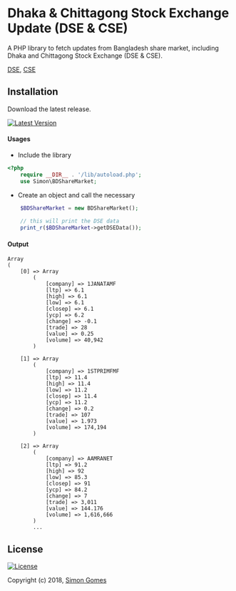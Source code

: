 # Dhaka & Chittagong Stock Exchange Update (DSE & CSE)

A PHP library to fetch updates from Bangladesh share market, including Dhaka and Chittagong Stock Exchange (DSE & CSE).

[DSE](https://www.dsebd.org), [CSE](http://www.cse.com.bd)

## Installation
Download the latest release.

[![Latest Version](https://img.shields.io/badge/release-v1.0.0-blue.svg?longCache=true&style=for-the-badge)](#)

#### Usages
- Include the library
```php
<?php
    require __DIR__ . '/lib/autoload.php';  
    use Simon\BDShareMarket;
```
- Create an object and call the necessary
```php
    $BDShareMarket = new BDShareMarket();
    
    // this will print the DSE data
    print_r($BDShareMarket->getDSEData());
```

#### Output
```
Array
(
    [0] => Array
        (
            [company] => 1JANATAMF
            [ltp] => 6.1
            [high] => 6.1
            [low] => 6.1
            [closep] => 6.1
            [ycp] => 6.2
            [change] => -0.1
            [trade] => 28
            [value] => 0.25
            [volume] => 40,942
        )

    [1] => Array
        (
            [company] => 1STPRIMFMF
            [ltp] => 11.4
            [high] => 11.4
            [low] => 11.2
            [closep] => 11.4
            [ycp] => 11.2
            [change] => 0.2
            [trade] => 107
            [value] => 1.973
            [volume] => 174,194
        )

    [2] => Array
        (
            [company] => AAMRANET
            [ltp] => 91.2
            [high] => 92
            [low] => 85.3
            [closep] => 91
            [ycp] => 84.2
            [change] => 7
            [trade] => 3,011
            [value] => 144.176
            [volume] => 1,616,666
        )
        ...
```

## License

[![License](https://img.shields.io/github/license/mashape/apistatus.svg?longCache=true&style=for-the-badge)](http://opensource.org/licenses/MIT)

Copyright (c) 2018, <a href="https://simongomes.me" target="_blank">Simon Gomes</a>